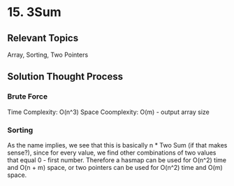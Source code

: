 # 15. 3Sum
## Relevant Topics
Array, Sorting, Two Pointers

## Solution Thought Process
### Brute Force
Time Complexity: O(n^3)
Space Coomplexity: O(m) - output array size

### Sorting
As the name implies, we see that this is basically n * Two Sum (if that makes sense?), since for every value, we find other combinations of two values that equal 0 - first number. Therefore a hasmap can be used for O(n^2) time and O(n + m) space, or two pointers can be used for O(n^2) time and O(m) space.